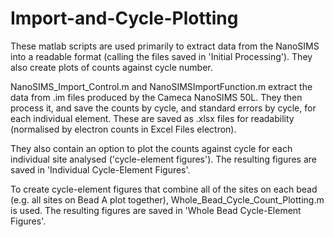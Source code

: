 # Import-and-Cycle-Plotting

These matlab scripts are used primarily to extract data from the NanoSIMS into a readable format (calling the files saved in 'Initial Processing').
They also create plots of counts against cycle number.

NanoSIMS_Import_Control.m and NanoSIMSImportFunction.m extract the data from .im files produced by the Cameca NanoSIMS 50L. They then process it, and save 
the counts by cycle, and standard errors by cycle, for each individual element. These are saved as .xlsx files for readability (normalised by electron counts in Excel Files electron). 

They also contain an option to plot the counts against cycle for each individual site analysed ('cycle-element figures'). The resulting figures are saved 
in 'Individual Cycle-Element Figures'.

To create cycle-element figures that combine all of the sites on each bead (e.g. all sites on Bead A plot together), Whole_Bead_Cycle_Count_Plotting.m 
is used. The resulting figures are saved in 'Whole Bead Cycle-Element Figures'.

